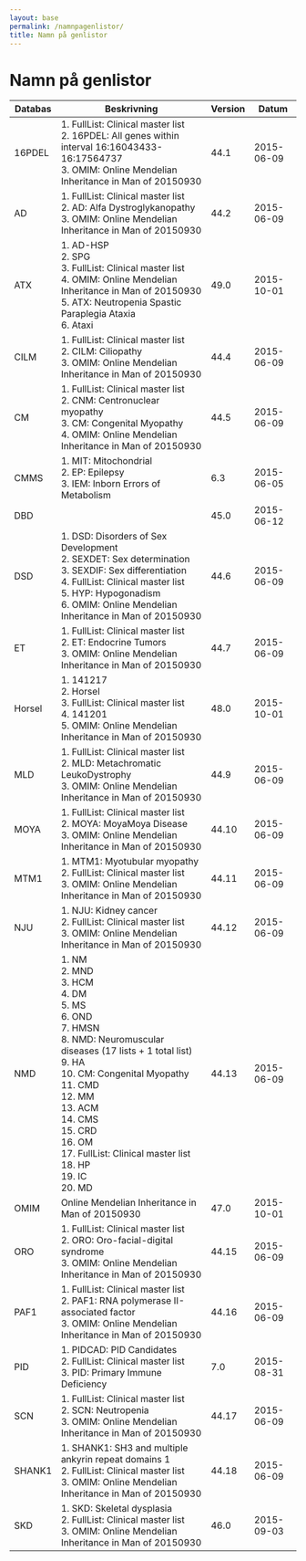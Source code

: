 ```yaml
---
layout: base
permalink: /namnpagenlistor/
title: Namn på genlistor
---
```


# Namn på genlistor

|Databas|Beskrivning|Version|Datum|
|---|---|---|---|
|16PDEL|1. FullList: Clinical master list<br />2. 16PDEL: All genes within interval 16:16043433-16:17564737<br />3. OMIM: Online Mendelian Inheritance in Man of 20150930<br />|44.1|2015-06-09|
|AD|1. FullList: Clinical master list<br />2. AD: Alfa Dystroglykanopathy<br />3. OMIM: Online Mendelian Inheritance in Man of 20150930<br />|44.2|2015-06-09|
|ATX|1. AD-HSP<br />2. SPG<br />3. FullList: Clinical master list<br />4. OMIM: Online Mendelian Inheritance in Man of 20150930<br />5. ATX: Neutropenia Spastic Paraplegia Ataxia<br />6. Ataxi<br />|49.0|2015-10-01|
|CILM|1. FullList: Clinical master list<br />2. CILM: Ciliopathy<br />3. OMIM: Online Mendelian Inheritance in Man of 20150930<br />|44.4|2015-06-09|
|CM|1. FullList: Clinical master list<br />2. CNM: Centronuclear myopathy<br />3. CM: Congenital Myopathy<br />4. OMIM: Online Mendelian Inheritance in Man of 20150930<br />|44.5|2015-06-09|
|CMMS|1. MIT: Mitochondrial<br />2. EP: Epilepsy<br />3. IEM: Inborn Errors of Metabolism<br />|6.3|2015-06-05|
|DBD||45.0|2015-06-12|
|DSD|1. DSD: Disorders of Sex Development<br />2. SEXDET: Sex determination<br />3. SEXDIF: Sex differentiation<br />4. FullList: Clinical master list<br />5. HYP: Hypogonadism<br />6. OMIM: Online Mendelian Inheritance in Man of 20150930<br />|44.6|2015-06-09|
|ET|1. FullList: Clinical master list<br />2. ET: Endocrine Tumors<br />3. OMIM: Online Mendelian Inheritance in Man of 20150930<br />|44.7|2015-06-09|
|Horsel|1. 141217<br />2. Horsel<br />3. FullList: Clinical master list<br />4. 141201<br />5. OMIM: Online Mendelian Inheritance in Man of 20150930<br />|48.0|2015-10-01|
|MLD|1. FullList: Clinical master list<br />2. MLD: Metachromatic LeukoDystrophy<br />3. OMIM: Online Mendelian Inheritance in Man of 20150930<br />|44.9|2015-06-09|
|MOYA|1. FullList: Clinical master list<br />2. MOYA: MoyaMoya Disease<br />3. OMIM: Online Mendelian Inheritance in Man of 20150930<br />|44.10|2015-06-09|
|MTM1|1. MTM1: Myotubular myopathy<br />2. FullList: Clinical master list<br />3. OMIM: Online Mendelian Inheritance in Man of 20150930<br />|44.11|2015-06-09|
|NJU|1. NJU: Kidney cancer<br />2. FullList: Clinical master list<br />3. OMIM: Online Mendelian Inheritance in Man of 20150930<br />|44.12|2015-06-09|
|NMD|1. NM<br />2. MND<br />3. HCM<br />4. DM<br />5. MS<br />6. OND<br />7. HMSN<br />8. NMD: Neuromuscular diseases (17 lists + 1 total list)<br />9. HA<br />10. CM: Congenital Myopathy<br />11. CMD<br />12. MM<br />13. ACM<br />14. CMS<br />15. CRD<br />16. OM<br />17. FullList: Clinical master list<br />18. HP<br />19. IC<br />20. MD<br />|44.13|2015-06-09|
|OMIM|Online Mendelian Inheritance in Man of 20150930|47.0|2015-10-01|
|ORO|1. FullList: Clinical master list<br />2. ORO: Oro-facial-digital syndrome<br />3. OMIM: Online Mendelian Inheritance in Man of 20150930<br />|44.15|2015-06-09|
|PAF1|1. FullList: Clinical master list<br />2. PAF1: RNA polymerase II-associated factor<br />3. OMIM: Online Mendelian Inheritance in Man of 20150930<br />|44.16|2015-06-09|
|PID|1. PIDCAD: PID Candidates<br />2. FullList: Clinical master list<br />3. PID: Primary Immune Deficiency<br />|7.0|2015-08-31|
|SCN|1. FullList: Clinical master list<br />2. SCN: Neutropenia<br />3. OMIM: Online Mendelian Inheritance in Man of 20150930<br />|44.17|2015-06-09|
|SHANK1|1. SHANK1: SH3 and multiple ankyrin repeat domains 1<br />2. FullList: Clinical master list<br />3. OMIM: Online Mendelian Inheritance in Man of 20150930<br />|44.18|2015-06-09|
|SKD|1. SKD: Skeletal dysplasia<br />2. FullList: Clinical master list<br />3. OMIM: Online Mendelian Inheritance in Man of 20150930<br />|46.0|2015-09-03|

